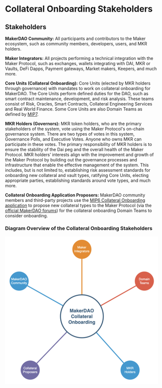 # Collateral Onboarding Stakeholders

## **Stakeholders**&#x20;

**MakerDAO Community:** All participants and contributors to the Maker ecosystem, such as community members, developers, users, and MKR holders.&#x20;

**Maker Integrators:** All projects performing a technical integration with the Maker Protocol, such as exchanges, wallets integrating with DAI, MKR or Vaults, DeFi Dapps, Payment gateways, Market makers, Keepers, and much more.&#x20;

**Core Units (Collateral Onboarding):** Core Units (elected by MKR holders through governance) with mandates to work on collateral onboarding for MakerDAO. The Core Units perform defined duties for the DAO, such as smart contract maintenance, development, and risk analysis. These teams consist of Risk, Oracles, Smart Contracts, Collateral Engineering Services and Real World Finance. Some Core Units are also Domain Teams as defined by [MIP7](https://mips.makerdao.com/mips/details/MIP7). &#x20;

**MKR Holders (Governors):** MKR token holders, who are the primary stakeholders of the system, vote using the Maker Protocol's on-chain governance system. There are two types of votes in this system, Governance Polls, and Executive Votes. Anyone who owns MKR can participate in these votes. The primary responsibility of MKR holders is to ensure the stability of the Dai peg and the overall health of the Maker Protocol. MKR holders’ interests align with the improvement and growth of the Maker Protocol by building out the governance processes and infrastructure that enable the effective management of the system. This includes, but is not limited to, establishing risk assessment standards for onboarding new collateral and vault types, ratifying Core Units, electing appropriate parties, establishing standards around vote types, and much more.

**Collateral Onboarding Application Proposers:** MakerDAO community members and third-party projects use the [MIP6 Collateral Onboarding application](https://mips.makerdao.com/mips/details/MIP6#MIP6c2) to propose new collateral types to the Maker Protocol (via the [official MakerDAO forums](https://forum.makerdao.com/c/collateral-onboarding/co/17)) for the collateral onboarding Domain Teams to consider onboarding.&#x20;

### Diagram Overview of the Collateral Onboarding Stakeholders

![](<../.gitbook/assets/Screen Shot 2020-11-12 at 4.51.41 PM.png>)
